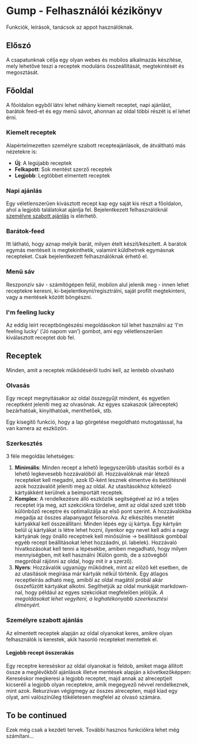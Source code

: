 # Gump - Felhasználói kézikönyv
Funkciók, leírások, tanácsok az appot használóknak.

## Előszó
A csapatunknak célja egy olyan webes és mobilos alkalmazás készítése, mely lehetővé teszi a receptek moduláris összeállítását, megtekintését és megosztását.

## Főoldal
A főoldalon egyből látni lehet néhány kiemelt receptet, napi ajánlást, barátok feed-et és egy menü sávot, ahonnan az oldal többi részét is el lehet érni.

### Kiemelt receptek
Alapértelmezetten személyre szabott recepteajánlások, de átváltható más nézetekre is:
- **Új**: A legújabb receptek
- **Felkapott**: Sok mentést szerző receptek
- **Legjobb**: Legtöbbet elmentett receptek

### Napi ajánlás
Egy véletlenszerűen kivásztott recept kap egy saját kis részt a főoldalon, ahol a legjobb találatokat ajánlja fel. Bejelentkezett felhasználóknál [személyre szabott ajánlás](#személyre-szabott-ajánlás) is elérhető.

### Barátok-feed
Itt látható, hogy aznap melyik barát, milyen ételt készít/készített. A barátok egymás mentéseit is megtekinthetik, valamint küldhetnek egymásnak recepteket. Csak bejelentkezett felhasználóknak érhető el.

### Menü sáv
Reszponzív sáv - számítógépen felül, mobilon alul jelenik meg - innen lehet receptekre keresni, ki-bejelentkeyni/regisztrálni, saját profilt megtekinteni, vagy a mentések között böngészni.

### I'm feeling lucky
Az eddig leírt receptböngészési megoldásokon túl lehet használni az 'I'm feeling lucky' ('Jó napom van') gombot, ami egy véletlenszerűen kiválasztott receptet dob fel.

## Receptek
Minden, amit a receptek működéséről tudni kell, az lentebb olvasható

### Olvasás
Egy recept megnyitásakor az oldal összegyűjt mindent, és egyetlen receptként jeleníti meg az olvasónak. Az egyes szakaszok (alreceptek) bezárhatóak, kinyithatóak, menthetőek, stb.

Egy kisegítő funkció, hogy a lap görgetése megoldható mutogatással, ha van kamera az eszközön.

### Szerkesztés
3 féle megoldás lehetséges:
1. **Minimális**: Minden recept a lehető legegyszerűbb utasítás sorból és a lehető legkevesebb hozzávalóból áll. Hozzávalóknak már létező recepteket kell megadni, azok ID-ként lesznek elmentve és betöltésnél azok hozzávalóit jeleníti meg az oldal. Az utasításokhoz kötelező kártyákként kerülnek a beimportált receptek.
2. **Komplex**: A rendelkezésre álló eszközök segítségével az író a teljes receptet írja meg, azt szekciókra tördelve, amit az oldal szed szét több különböző receptre és optimalizálja az első pont szerint. A hozzávalókba megadja az összes alapanyagot felsorolva. Az elkészítés menetét kártyákkal kell összeállítani: Minden lépés egy új kártya. Egy kártyán belül új kártyákat is létre lehet hozni, ilyenkor egy nevet kell adni a nagy kártyának (egy önálló receptnek kell minősülnie → beállítások gombbal egyéb recept beállításokat lehet hozzáadni, pl. labelek). Hozzávaló hivatkozásokat kell tenni a lépésekbe, amiben megadható, hogy milyen mennyiségben, mit kell használni (Külön gomb, de a szövegből megpróbál rájönni az oldal, hogy mit ír a szerző).
3. **Nyers**: Hozzávalók ugyanúgy működnek, mint az előző két esetben, de az utasítások megírása már kártyák nélkül történik. Egy átlagos receptleírás adható meg, amiből az oldal magától próbál akár összefűzött kártyákat alkotni. Segíthetjük az oldal munkáját markdown-nal, hogy például az egyes szekciókat megfelelően jelöljük.
*A megoldásokat lehet vegyíteni, a leghatékonyabb szeerkesztési élményért.*

### Személyre szabott ajánlás
Az elmentett receptek alapján az oldal olyanokat keres, amikre olyan felhasználók is kerestek, akik hasonló recepteket mentettek el.

#### Legjobb recept összerakás
Egy receptre kereséskor az oldal olyanokat is feldob, amiket maga állított össze a meglévőkből ajánlások illetve mentések alapján a következőképpen: Kereséskor megkeresi a legjobb receptet, majd annak az alreceptjeit kicseréli a legjobb olyan receptekre, amik megegyező névvel rendelkeznek, mint azok. Rekurzívan végigmegy az összes alrecepten, majd kiad egy olyat, ami valószínűleg tökéletesen megfelel az olvasó számára.

## To be continued
Ezek még csak a kezdeti tervek. További hasznos funkciókra lehet még számítani...
